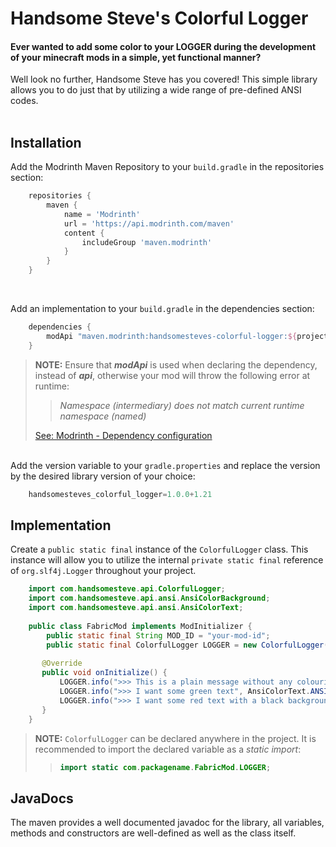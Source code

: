 # Handsome Steve's Colorful Logger

#### Ever wanted to add some color to your LOGGER during the development of your minecraft mods in a simple, yet functional manner?<br>
Well look no further, Handsome Steve has you covered! This simple library allows you to do just that by utilizing a wide range of pre-defined ANSI codes.<br><br>

## Installation
Add the Modrinth Maven Repository to your `build.gradle` in the repositories section:
```groovy
    repositories {
        maven {
            name = 'Modrinth'
            url = 'https://api.modrinth.com/maven'
            content {
                includeGroup 'maven.modrinth'
            }
        }
    }
```
<br>

Add an implementation to your `build.gradle` in the dependencies section:
```groovy
    dependencies {
        modApi "maven.modrinth:handsomesteves-colorful-logger:${project.handsomesteves_colorful_logger}"
    }
```
> **NOTE:** Ensure that ***modApi*** is used when declaring the dependency, instead of ***api***, otherwise your mod will throw the following error at runtime:
>> *Namespace (intermediary) does not match current runtime namespace (named)*
> 
> [See: Modrinth - Dependency configuration](https://support.modrinth.com/en/articles/8801191-modrinth-maven#h_2484bbd424)

<br>Add the version variable to your `gradle.properties` and replace the version by the desired library version of your choice:
```groovy
    handsomesteves_colorful_logger=1.0.0+1.21
```

## Implementation
Create a `public static final` instance of the `ColorfulLogger` class. This instance will allow you to utilize the internal `private static final` reference of `org.slf4j.Logger` throughout your project.

```java
    import com.handsomesteve.api.ColorfulLogger;
    import com.handsomesteve.api.ansi.AnsiColorBackground;
    import com.handsomesteve.api.ansi.AnsiColorText;
    
    public class FabricMod implements ModInitializer {
        public static final String MOD_ID = "your-mod-id";
        public static final ColorfulLogger LOGGER = new ColorfulLogger("your-mod-id", false);
 
       @Override
       public void onInitialize() {
           LOGGER.info(">>> This is a plain message without any colouring");
           LOGGER.info(">>> I want some green text", AnsiColorText.ANSI_BRIGHT_GREEN);
           LOGGER.info(">>> I want some red text with a black background", AnsiColorText.ANSI_BRIGHT_RED, AnsiColorBackground.ANSI_BLACK_BACK);
       }
    }
```
> **NOTE:** `ColorfulLogger` can be declared anywhere in the project. It is recommended to import the declared variable as a *static import*:
>> ```java
>> import static com.packagename.FabricMod.LOGGER;
>> ```

## JavaDocs
The maven provides a well documented javadoc for the library, all variables, methods and constructors are well-defined as well as the class itself.